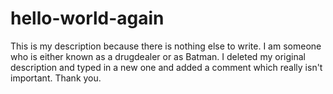# hello-world-again
This is my description because there is nothing else to write.
I am someone who is either known as a drugdealer or as Batman.
I deleted my original description and typed in a new one and added a comment which really isn't important.
Thank you.
